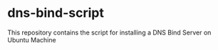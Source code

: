 # dns-bind-script
This repository contains the script for installing a DNS Bind Server on Ubuntu Machine
